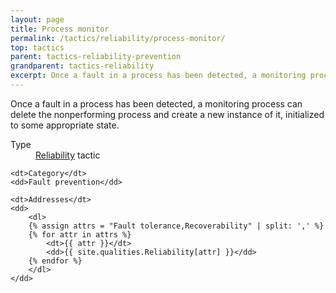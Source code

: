 ```yaml
---
layout: page
title: Process monitor
permalink: /tactics/reliability/process-monitor/
top: tactics
parent: tactics-reliability-prevention
grandparent: tactics-reliability
excerpt: Once a fault in a process has been detected, a monitoring process can delete the non-performing process and create a new instance of it, initialised to some appropriate state.
---
```


Once a fault in a process has been detected, a monitoring process can delete the nonperforming process and create a new instance of it, initialized to some
appropriate state.

<dl>
    <dt>Type</dt>
    <dd><a href="{{ '/quality/reliability/' | relative_url }}">Reliability</a> tactic</dd>
    
    <dt>Category</dt>
    <dd>Fault prevention</dd>
    
    <dt>Addresses</dt>
    <dd>
        <dl>
        {% assign attrs = "Fault tolerance,Recoverability" | split: ',' %}
        {% for attr in attrs %}
            <dt>{{ attr }}</dt>
            <dd>{{ site.qualities.Reliability[attr] }}</dd>
        {% endfor %}
        </dl>
    </dd>
</dl>
